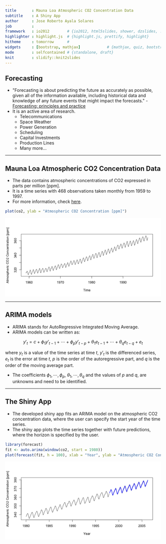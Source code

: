 ```yaml
---
title       : Mauna Loa Atmospheric CO2 Concentration Data
subtitle    : A Shiny App
author      : Jose Roberto Ayala Solares
job         : 
framework   : io2012        # {io2012, html5slides, shower, dzslides, ...}
highlighter : highlight.js  # {highlight.js, prettify, highlight}
hitheme     : tomorrow      # 
widgets     : [bootstrap, mathjax]            # {mathjax, quiz, bootstrap}
mode        : selfcontained # {standalone, draft}
knit        : slidify::knit2slides
---
```


## Forecasting

+ "Forecasting is about predicting the future as accurately as possible, given all of the information available, including historical data and knowledge of any future events that might impact the forecasts." - <a href="https://www.otexts.org/fpp/1/2">Forecasting: principles and practice</a>
+ It is an active area of research.
    + Telecommunications 
    + Space Weather
    + Power Generation
    + Scheduling
    + Capital Investments
    + Production Lines
    + Many more...

---

## Mauna Loa Atmospheric CO2 Concentration Data

+ The data contains atmospheric concentrations of CO2 expressed in parts per million [ppm].
+ It is a time series with 468 observations taken monthly from 1959 to 1997.
+ For more information, check <a href="https://stat.ethz.ch/R-manual/R-devel/library/datasets/html/co2.html">here</a>.


```r
plot(co2, ylab = "Atmospheric CO2 Concentration [ppm]")
```

![plot of chunk data](assets/fig/data-1.png) 

--- 

## ARIMA models

+ ARIMA stands for AutoRegressive Integrated Moving Average.
+ ARIMA models can be written as:

$$\begin{equation}y'_{t} = c +
\phi_{1}y'_{t-1} + \cdots + \phi_{p}y'_{t-p} +
\theta_{1}e_{t-1} + \cdots + \theta_{q}e_{t-q} + e_{t}
\end{equation}$$

where $y_{t}$ is a value of the time series at time $t$, $y'_{t}$ is the differenced series, $e_{t}$ is the error at time $t$, $p$ is the order of the autoregressive part, and $q$ is the order of the moving average part.

+ The coefficients $\phi_{1},\cdots,\phi_{p}$, $\theta_{1},\cdots,\theta_{q}$ and the values of $p$ and $q$, are unknowns and need to be identified.

--- 

## The Shiny App

+ The developed shiny app fits an ARIMA model on the atmospheric CO2 concentration data, where the user can specify the start year of the time series.
+ The shiny app plots the time series together with future predictions, where the horizon is specified by the user.


```r
library(forecast)
fit <- auto.arima(window(co2, start = 1980))
plot(forecast(fit, h = 100), xlab = "Year", ylab = "Atmospheric CO2 Concentration [ppm]", main = "")
```

![plot of chunk plot](assets/fig/plot-1.png) 
